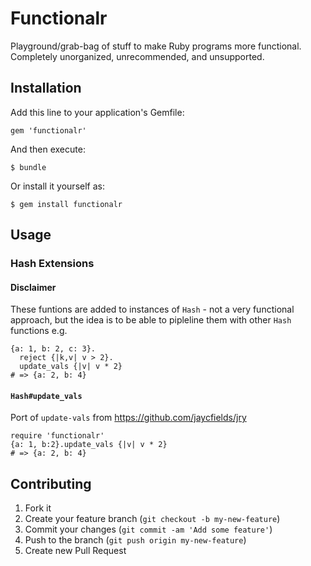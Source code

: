# Functionalr

Playground/grab-bag of stuff to make Ruby programs more functional. Completely
unorganized, unrecommended, and unsupported.

## Installation

Add this line to your application's Gemfile:

    gem 'functionalr'

And then execute:

    $ bundle

Or install it yourself as:

    $ gem install functionalr

## Usage

### Hash Extensions

#### Disclaimer

These funtions are added to instances of `Hash` - not a very functional approach,
but the idea is to be able to pipleline them with other `Hash` functions e.g.

    {a: 1, b: 2, c: 3}.
      reject {|k,v| v > 2}.
      update_vals {|v| v * 2}
    # => {a: 2, b: 4}

#### `Hash#update_vals`

Port of `update-vals` from https://github.com/jaycfields/jry

    require 'functionalr'
    {a: 1, b:2}.update_vals {|v| v * 2}
    # => {a: 2, b: 4}

## Contributing

1. Fork it
2. Create your feature branch (`git checkout -b my-new-feature`)
3. Commit your changes (`git commit -am 'Add some feature'`)
4. Push to the branch (`git push origin my-new-feature`)
5. Create new Pull Request
